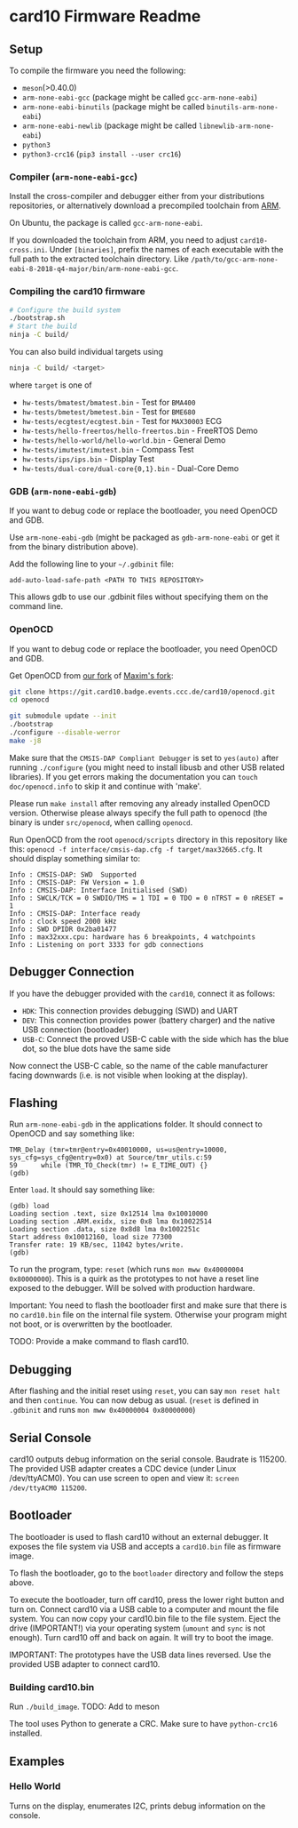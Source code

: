 # card10 Firmware Readme

## Setup
To compile the firmware you need the following:

- `meson`(>0.40.0)
- `arm-none-eabi-gcc` (package might be called `gcc-arm-none-eabi`)
- `arm-none-eabi-binutils` (package might be called `binutils-arm-none-eabi`)
- `arm-none-eabi-newlib` (package might be called `libnewlib-arm-none-eabi`)
- `python3`
- `python3-crc16` (`pip3 install --user crc16`)

### Compiler (`arm-none-eabi-gcc`)
Install the cross-compiler and debugger either from your distributions repositories, or alternatively download a precompiled toolchain from [ARM](https://developer.arm.com/tools-and-software/open-source-software/developer-tools/gnu-toolchain/gnu-rm/downloads).

On Ubuntu, the package is called `gcc-arm-none-eabi`.

If you downloaded the toolchain from ARM, you need to adjust `card10-cross.ini`.  Under `[binaries]`, prefix the names of each executable with the full path to the extracted toolchain directory.  Like `/path/to/gcc-arm-none-eabi-8-2018-q4-major/bin/arm-none-eabi-gcc`.

### Compiling the card10 firmware
```bash
# Configure the build system
./bootstrap.sh
# Start the build
ninja -C build/
```

You can also build individual targets using
```bash
ninja -C build/ <target>
```

where `target` is one of
  - `hw-tests/bmatest/bmatest.bin` - Test for `BMA400`
  - `hw-tests/bmetest/bmetest.bin` - Test for `BME680`
  - `hw-tests/ecgtest/ecgtest.bin` - Test for `MAX30003` ECG
  - `hw-tests/hello-freertos/hello-freertos.bin` - FreeRTOS Demo
  - `hw-tests/hello-world/hello-world.bin` - General Demo
  - `hw-tests/imutest/imutest.bin` - Compass Test
  - `hw-tests/ips/ips.bin` - Display Test
  - `hw-tests/dual-core/dual-core{0,1}.bin` - Dual-Core Demo

### GDB (`arm-none-eabi-gdb`)

If you want to debug code or replace the bootloader, you need OpenOCD and GDB.

Use `arm-none-eabi-gdb` (might be packaged as `gdb-arm-none-eabi` or get it from the binary distribution above).

Add the following line to your `~/.gdbinit` file:
```
add-auto-load-safe-path <PATH TO THIS REPOSITORY>
```
This allows gdb to use our .gdbinit files without specifying them on the command line.


### OpenOCD
If you want to debug code or replace the bootloader, you need OpenOCD and GDB.

Get OpenOCD from [our fork](https://git.card10.badge.events.ccc.de/card10/openocd) of [Maxim's fork](https://github.com/maximmbed/openocd):

```bash
git clone https://git.card10.badge.events.ccc.de/card10/openocd.git
cd openocd

git submodule update --init
./bootstrap
./configure --disable-werror
make -j8
```

Make sure that the `CMSIS-DAP Compliant Debugger` is set to `yes(auto)` after running `./configure` (you might need to install libusb and other USB related libraries).
If you get errors making the documentation you can `touch doc/openocd.info` to skip it and continue with 'make'.

Please run `make install` after removing any already installed OpenOCD version. Otherwise please always specify the full path to openocd (the binary is under `src/openocd`, when calling `openocd`.

Run OpenOCD from the root `openocd/scripts` directory in this repository like this: `openocd -f interface/cmsis-dap.cfg -f target/max32665.cfg`. It should display something similar to:

```
Info : CMSIS-DAP: SWD  Supported
Info : CMSIS-DAP: FW Version = 1.0
Info : CMSIS-DAP: Interface Initialised (SWD)
Info : SWCLK/TCK = 0 SWDIO/TMS = 1 TDI = 0 TDO = 0 nTRST = 0 nRESET = 1
Info : CMSIS-DAP: Interface ready
Info : clock speed 2000 kHz
Info : SWD DPIDR 0x2ba01477
Info : max32xxx.cpu: hardware has 6 breakpoints, 4 watchpoints
Info : Listening on port 3333 for gdb connections

```

## Debugger Connection
If you have the debugger provided with the `card10`, connect it as follows:
  - `HDK`: This connection provides debugging (SWD) and UART
  - `DEV`: This connection provides power (battery charger) and the native USB connection (bootloader)
  - `USB-C`: Connect the proved USB-C cable with the side which has the blue dot, so the blue dots have the same side

Now connect the USB-C cable, so the name of the cable manufacturer facing downwards (i.e. is not visible when looking at the display).

## Flashing
Run `arm-none-eabi-gdb` in the applications folder. It should connect to OpenOCD and say something like:
```
TMR_Delay (tmr=tmr@entry=0x40010000, us=us@entry=10000, sys_cfg=sys_cfg@entry=0x0) at Source/tmr_utils.c:59
59	    while (TMR_TO_Check(tmr) != E_TIME_OUT) {}
(gdb) 
```

Enter `load`. It should say something like:
```
(gdb) load
Loading section .text, size 0x12514 lma 0x10010000
Loading section .ARM.exidx, size 0x8 lma 0x10022514
Loading section .data, size 0x8d8 lma 0x1002251c
Start address 0x10012160, load size 77300
Transfer rate: 19 KB/sec, 11042 bytes/write.
(gdb)
```

To run the program, type: `reset` (which runs `mon mww 0x40000004 0x80000000`). This is a quirk as the prototypes to not have a reset line exposed to the debugger. Will be solved with production hardware.

Important: You need to flash the bootloader first and make sure that there is no `card10.bin` file on the internal file system. Otherwise your program might not boot, or is overwritten by the bootloader.

TODO: Provide a make command to flash card10.

## Debugging
After flashing and the initial reset using `reset`, you can say `mon reset halt` and then `continue`. You can now debug as usual.
(`reset` is defined in `.gdbinit` and runs `mon mww 0x40000004 0x80000000`)

## Serial Console
card10 outputs debug information on the serial console. Baudrate is 115200. The provided USB adapter creates a CDC device (under Linux /dev/ttyACM0). You can use screen to open and view it: `screen /dev/ttyACM0 115200`.


## Bootloader
The bootloader is used to flash card10 without an external debugger. It exposes the file system via USB and accepts a `card10.bin` file as firmware image.

To flash the bootloader, go to the `bootloader` directory and follow the steps above.

To execute the bootloader, turn off card10, press the lower right button and turn on. Connect card10 via a USB cable to a computer and mount the file system. You can now copy your card10.bin file to the file system. Eject the drive (IMPORTANT!) via your operating system (`umount` and `sync` is not enough). Turn card10 off and back on again. It will try to boot the image.

IMPORTANT: The prototypes have the USB data lines reversed. Use the provided USB adapter to connect card10.

### Building card10.bin
Run `./build_image`. TODO: Add to meson

The tool uses Python to generate a CRC. Make sure to have `python-crc16` installed.

## Examples
### Hello World
Turns on the display, enumerates I2C, prints debug information on the console.

